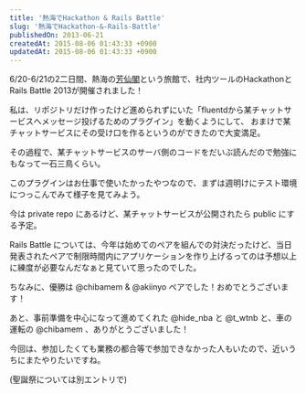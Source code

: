 ```yaml
---
title: '熱海でHackathon & Rails Battle'
slug: '熱海でHackathon-&-Rails-Battle'
publishedOn: 2013-06-21
createdAt: 2015-08-06 01:43:33 +0900
updatedAt: 2015-08-06 01:43:33 +0900
---
```

6/20-6/21の2二日間、熱海の[芳仙閣](https://housenkaku.atami-spa.com/)という旅館で、社内ツールのHackathonとRails Battle 2013が開催されました！

私は、リポジトリだけ作ったけど進められずにいた「fluentdから某チャットサービスへメッセージ投げるためのプラグイン」を動くようにして、
おまけで某チャットサービスにその受け口を作るというのができたので大変満足。

その過程で、某チャットサービスのサーバ側のコードをだいぶ読んだので勉強にもなって一石三鳥くらい。

このプラグインはお仕事で使いたかったやつなので、まずは週明けにテスト環境につっこんでみて様子を見てみよう。

今は private repo にあるけど、某チャットサービスが公開されたら public にする予定。

Rails Battle については、今年は始めてのペアを組んでの対決だったけど、当日発表されたペアで制限時間内にアプリケーションを作り上げるってのは予想以上に練度が必要なんだなぁと見ていて思ったのでした。

ちなみに、優勝は @chibamem & @akiinyo ペアでした！おめでとうございます！

あと、事前準備を中心になって進めてくれた @hide\_nba と @t\_wtnb と、車の運転の @chibamem 、ありがとうございました！

今回は、参加したくても業務の都合等で参加できなかった人もいたので、近いうちにまたやりたいですね。

(聖誕祭については別エントリで)
